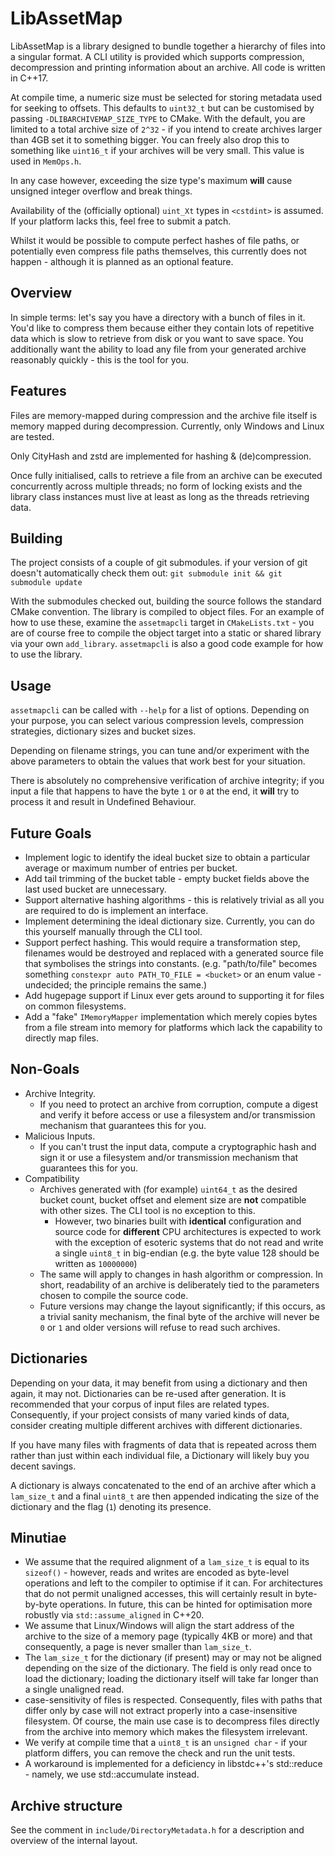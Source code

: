 # LibAssetMap

LibAssetMap is a library designed to bundle together a hierarchy of files into a singular format. A CLI utility is provided which supports compression, decompression and printing information about an archive. All code is written in C++17.

At compile time, a numeric size must be selected for storing metadata used for seeking to offsets. This defaults to `uint32_t` but can be customised by passing `-DLIBARCHIVEMAP_SIZE_TYPE` to CMake. With the default, you are limited to a total archive size of `2^32` - if you intend to create archives larger than 4GB set it to something bigger. You can freely also drop this to something like `uint16_t` if your archives will be very small. This value is used in `MemOps.h`.

In any case however, exceeding the size type's maximum **will** cause unsigned integer overflow and break things.

Availability of the (officially optional) `uint_Xt` types in `<cstdint>` is assumed. If your platform lacks this, feel free to submit a patch.

Whilst it would be possible to compute perfect hashes of file paths, or potentially even compress file paths themselves, this currently does not happen - although it is planned as an optional feature.

## Overview

In simple terms: let's say you have a directory with a bunch of files in it. You'd like to compress them because either they contain lots of repetitive data which is slow to retrieve from disk or you want to save space. You additionally want the ability to load any file from your generated archive reasonably quickly - this is the tool for you.

## Features

Files are memory-mapped during compression and the archive file itself is memory mapped during decompression. Currently, only Windows and Linux are tested.

Only CityHash and zstd are implemented for hashing & (de)compression.

Once fully initialised, calls to retrieve a file from an archive can be executed concurrently across multiple threads; no form of locking exists and the library class instances must live at least as long as the threads retrieving data.

## Building

The project consists of a couple of git submodules. if your version of git doesn't automatically check them out: `git submodule init && git submodule update`

With the submodules checked out, building the source follows the standard CMake convention. The library is compiled to object files. For an example of how to use these, examine the `assetmapcli` target in `CMakeLists.txt` - you are of course free to compile the object target into a static or shared library via your own `add_library`. `assetmapcli` is also a good code example for how to use the library.

## Usage

`assetmapcli` can be called with `--help` for a list of options. Depending on your purpose, you can select various compression levels, compression strategies, dictionary sizes and bucket sizes.

Depending on filename strings, you can tune and/or experiment with the above parameters to obtain the values that work best for your situation.

There is absolutely no comprehensive verification of archive integrity; if you input a file that happens to have the byte `1` or `0` at the end, it **will** try to process it and result in Undefined Behaviour.

## Future Goals

* Implement logic to identify the ideal bucket size to obtain a particular average or maximum number of entries per bucket.
* Add tail trimming of the bucket table - empty bucket fields above the last used bucket are unnecessary.
* Support alternative hashing algorithms - this is relatively trivial as all you are required to do is implement an interface.
* Implement determining the ideal dictionary size. Currently, you can do this yourself manually through the CLI tool.
* Support perfect hashing. This would require a transformation step, filenames would be destroyed and replaced with a generated source file that symbolises the strings into constants. (e.g. "path/to/file" becomes something `constexpr auto PATH_TO_FILE = <bucket>` or an enum value - undecided; the principle remains the same.)
* Add hugepage support if Linux ever gets around to supporting it for files on common filesystems.
* Add a "fake" `IMemoryMapper` implementation which merely copies bytes from a file stream into memory for platforms which lack the capability to directly map files.

## Non-Goals

* Archive Integrity.
  * If you need to protect an archive from corruption, compute a digest and verify it before access or use a filesystem and/or transmission mechanism that guarantees this for you.
* Malicious Inputs.
  * If you can't trust the input data, compute a cryptographic hash and sign it or use a filesystem and/or transmission mechanism that guarantees this for you.
* Compatibility
  * Archives generated with (for example) `uint64_t` as the desired bucket count, bucket offset and element size are **not** compatible with other sizes. The CLI tool is no exception to this. 
    * However, two binaries built with **identical** configuration and source code for **different** CPU architectures is expected to work with the exception of esoteric systems that do not read and write a single `uint8_t` in big-endian (e.g. the byte value 128 should be written as `10000000`)
  * The same will apply to changes in hash algorithm or compression. In short, readability of an archive is deliberately tied to the parameters chosen to compile the source code.
  * Future versions may change the layout significantly; if this occurs, as a trivial sanity mechanism, the final byte of the archive will never be `0` or `1` and older versions will refuse to read such archives.

## Dictionaries

Depending on your data, it may benefit from using a dictionary and then again, it may not. Dictionaries can be re-used after generation. It is recommended that your corpus of input files are related types. Consequently, if your project consists of many varied kinds of data, consider creating multiple different archives with different dictionaries.

If you have many files with fragments of data that is repeated across them rather than just within each individual file, a Dictionary will likely buy you decent savings.

A dictionary is always concatenated to the end of an archive after which a `lam_size_t` and a final `uint8_t` are then appended indicating the size of the dictionary and the flag (`1`) denoting its presence.

## Minutiae

* We assume that the required alignment of a `lam_size_t` is equal to its `sizeof()` - however, reads and writes are encoded as byte-level operations and left to the compiler to optimise if it can. For architectures that do not permit unaligned accesses, this will certainly result in byte-by-byte operations. In future, this can be hinted for optimisation more robustly via `std::assume_aligned` in C++20.
* We assume that Linux/Windows will align the start address of the archive to the size of a memory page (typically 4KB or more) and that consequently, a page is never smaller than `lam_size_t`.
* The `lam_size_t` for the dictionary (if present) may or may not be aligned depending on the size of the dictionary. The field is only read once to load the dictionary; loading the dictionary itself will take far longer than a single unaligned read.
* case-sensitivity of files is respected. Consequently, files with paths that differ only by case will not extract properly into a case-insensitive filesystem. Of course, the main use case is to decompress files directly from the archive into memory which makes the filesystem irrelevant.
* We verify at compile time that a `uint8_t` is an `unsigned char` - if your platform differs, you can remove the check and run the unit tests.
* A workaround is implemented for a deficiency in libstdc++'s std::reduce - namely, we use std::accumulate instead.

## Archive structure

See the comment in `include/DirectoryMetadata.h` for a description and overview of the internal layout.

